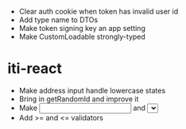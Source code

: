 - Clear auth cookie when token has invalid user id
- Add type name to DTOs
- Make token signing key an app setting
- Make CustomLoadable strongly-typed

# iti-react

- Make address input handle lowercase states
- Bring in getRandomId and improve it
- Make <input> and <Select> have same disabled colors
- Add >= and <= validators
